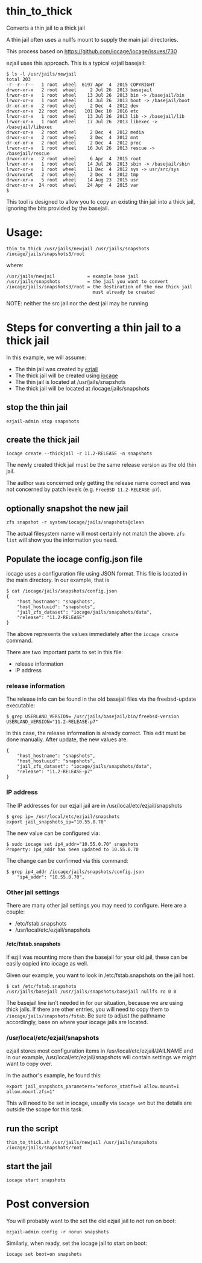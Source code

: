 # thin_to_thick
Converts a thin jail to a thick jail

A thin jail often uses a nullfs mount to supply the main jail directories.

This process based on https://github.com/iocage/iocage/issues/730

ezjail uses this approach. This is a typical ezjail basejail:

```
$ ls -l /usr/jails/newjail
total 203
-r--r--r--   1 root  wheel  6197 Apr  4  2015 COPYRIGHT
drwxr-xr-x   2 root  wheel     2 Jul 26  2013 basejail
lrwxr-xr-x   1 root  wheel    13 Jul 26  2013 bin -> /basejail/bin
lrwxr-xr-x   1 root  wheel    14 Jul 26  2013 boot -> /basejail/boot
dr-xr-xr-x   2 root  wheel     2 Dec  4  2012 dev
drwxr-xr-x  22 root  wheel   101 Dec 10  2016 etc
lrwxr-xr-x   1 root  wheel    13 Jul 26  2013 lib -> /basejail/lib
lrwxr-xr-x   1 root  wheel    17 Jul 26  2013 libexec -> /basejail/libexec
drwxr-xr-x   2 root  wheel     2 Dec  4  2012 media
drwxr-xr-x   2 root  wheel     2 Dec  4  2012 mnt
dr-xr-xr-x   2 root  wheel     2 Dec  4  2012 proc
lrwxr-xr-x   1 root  wheel    16 Jul 26  2013 rescue -> /basejail/rescue
drwxr-xr-x   2 root  wheel     6 Apr  4  2015 root
lrwxr-xr-x   1 root  wheel    14 Jul 26  2013 sbin -> /basejail/sbin
lrwxr-xr-x   1 root  wheel    11 Dec  4  2012 sys -> usr/src/sys
drwxrwxrwt   2 root  wheel     2 Dec  4  2012 tmp
drwxr-xr-x   5 root  wheel    14 Aug 23  2015 usr
drwxr-xr-x  24 root  wheel    24 Apr  4  2015 var
$ 
```

This tool is designed to allow you to copy an existing thin jail into a thick jail,
ignoring the bits provided by the basejail.

# Usage:

```
thin_to_thick /usr/jails/newjail /usr/jails/snapshots /iocage/jails/snapshots3/root
```

where:

```
/usr/jails/newjail            = example base jail
/usr/jails/snapshots          = the jail you want to convert
/iocage/jails/snapshots3/root = the destination of the new thick jail
                                must already be created
```

NOTE: neither the src jail nor the dest jail may be running

# Steps for converting a thin jail to a thick jail

In this example, we will assume:

* The thin jail was created by [ezjail](http://erdgeist.org/arts/software/ezjail/)
* The thick jail will be created using [iocage](https://github.com/iocage/iocage)
* The thin jail is located at /usr/jails/snapshots
* The thick jail will be located at /iocage/jails/snapshots

## stop the thin jail

```
ezjail-admin stop snapshots
```

## create the thick jail

```
iocage create --thickjail -r 11.2-RELEASE -n snapshots
```

The newly created thick jail must be the same release version as the old thin jail.

The author was concerned only getting the release name correct and was not concerned by patch levels (e.g. `FreeBSD 11.2-RELEASE-p7`).

## optionally snapshot the new jail

```
zfs snapshot -r system/iocage/jails/snapshots@clean
```

The actual filesystem name will most certainly not match the above. `zfs list` will show you the information you need.

## Populate the iocage config.json file

iocage uses a configuration file using JSON format.  This file is located in the main directory. In our example, that is

```
$ cat /iocage/jails/snapshots/config.json 
{
    "host_hostname": "snapshots",
    "host_hostuuid": "snapshots",
    "jail_zfs_dataset": "iocage/jails/snapshots/data",
    "release": "11.2-RELEASE"
}
```

The above represents the values immediately after the `iocage create` command.

There are two important parts to set in this file:

* release information
* IP address

### release information

The release info can be found in the old basejail files via the freebsd-update executable:

```
$ grep USERLAND_VERSION= /usr/jails/basejail/bin/freebsd-version
USERLAND_VERSION="11.2-RELEASE-p7"
```

In this case, the release information is already correct.  This edit must be done manually. After update, the new values are.

```
{
    "host_hostname": "snapshots",
    "host_hostuuid": "snapshots",
    "jail_zfs_dataset": "iocage/jails/snapshots/data",
    "release": "11.2-RELEASE-p7"
}
```

### IP address

The IP addresses for our ezjail jail are in /usr/local/etc/ezjail/snapshots

```
$ grep ip= /usr/local/etc/ezjail/snapshots
export jail_snapshots_ip="10.55.0.70"
```

The new value can be configured via:

```
$ sudo iocage set ip4_addr="10.55.0.70" snapshots
Property: ip4_addr has been updated to 10.55.0.70
```

The change can be confirmed via this command:

```
$ grep ip4_addr /iocage/jails/snapshots/config.json 
    "ip4_addr": "10.55.0.70",
```

### Other jail settings

There are many other jail settings you may need to configure.  Here are a couple:

* /etc/fstab.snapshots
* /usr/local/etc/ezjail/snapshots

#### /etc/fstab.snapshots

If ezjil was mounting more than the basejail for your old jail, these can be easily copied into iocage as well.

Given our example, you want to look in /etc/fstab.snapshots on the jail host.

```
$ cat /etc/fstab.snapshots
/usr/jails/basejail /usr/jails/snapshots/basejail nullfs ro 0 0
```

The basejail line isn’t needed in for our situation, because we are using thick jails. If there are other entries, you will
need to copy them to `/iocage/jails/snapshots/fstab`. Be sure to adjust the pathname accordingly, base on where your iocage jails are located.

### /usr/local/etc/ezjail/snapshots

ezjail stores most configuration items in /usr/local/etc/ezjail/JAILNAME and in our example, /usr/local/etc/ezjail/snapshots will contain settings we might want to copy over.

In the author's example, he found this:

```
export jail_snapshots_parameters="enforce_statfs=0 allow.mount=1 allow.mount.zfs=1"
```

This will need to be set in iocage, usually via `iocage set` but the details are outside the scope for this task.

## run the script

```
thin_to_thick.sh /usr/jails/newjail /usr/jails/snapshots /iocage/jails/snapshots/root
```

## start the jail

```
iocage start snapshots
```



# Post conversion

You will probably want to the set the old ezjail jail to not run on boot:

```
ezjail-admin config -r norun snapshots
```

Similarly, when ready, set the iocage jail to start on boot:

```
iocage set boot=on snapshots
```
